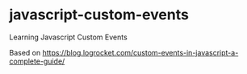 # javascript-custom-events
Learning Javascript Custom Events

Based on https://blog.logrocket.com/custom-events-in-javascript-a-complete-guide/